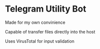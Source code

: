 # Telegram Utility Bot

Made for my own convinience

Capable of transfer files directly into the host

Uses VirusTotal for input validation
